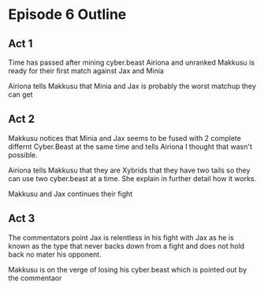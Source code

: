 # Episode 6 Outline
## Act 1
Time has passed after mining cyber.beast Airiona and unranked Makkusu is ready for their first match against Jax and Minia

Airiona tells Makkusu that Minia and Jax is probably the worst matchup they can get

## Act 2
Makkusu notices that Minia and Jax seems to be fused with 2 complete differnt Cyber.Beast at the same time and tells Airiona I thought that wasn't possible.

Airiona tells Makkusu that they are Xybrids that they have two tails so they can use two cyber.beast at a time. She explain in further detail how it works.

Makkusu and Jax continues their fight

## Act 3
The commentators point Jax is relentless in his fight with Jax as he is known as the type that never backs down from a fight and does not hold back no mater his opponent.

Makkusu is on the verge of losing his cyber.beast which is pointed out by the commentaor